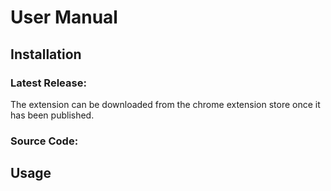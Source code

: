 # User Manual
## Installation
### Latest Release: 
The extension can be downloaded from the chrome extension store once it has been published. 
### Source Code: 

## Usage
